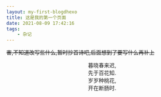 ```yaml
---
layout: my-first-blogdhexo
title: 这是我的第一个页面
date: 2021-08-09 17:42:16
tags: 
    - 杂记
---
```


~~害,不知道改写些什么,暂时抄首诗吧,后面想到了要写什么再补上~~

<center>暮晓春来迟,</center>

<center>先于百花知.</center>

<center>岁岁种桃花,</center>

<center>开在断肠时.</center>
<!-- more -->

